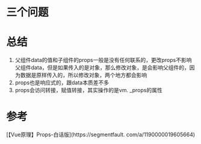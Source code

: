# 三个问题

# 总结
1. 父组件data的值和子组件的props一般是没有任何联系的，更改props不影响父组件data，但是如果传入的是对象，那么修改对象，是会影响父组件的，因为数据是原样传入的，所以修改对象，两个地方都会影响
2. props也是响应式的，跟data本质差不多
3. props会访问转接，赋值转接，其实操作的是vm. _props的属性

# 参考
[【Vue原理】Props-白话版](https://segmentfault. com/a/1190000019605664)
